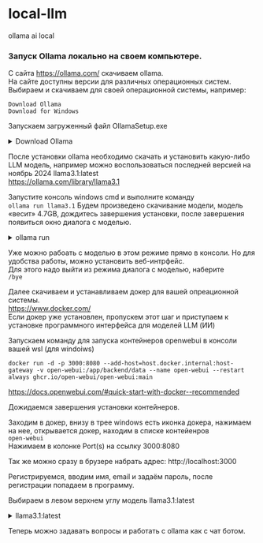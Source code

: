 # local-llm
ollama ai local

### Запуск Ollama локально на своем компьютере. 

С сайта https://ollama.com/ скачиваем ollama. \
На сайте доступны версии для различных операционных систем. \
Выбираем и скачиваем для своей операционной системы, например:
```
Download Ollama
Download for Windows
```
Запускаем загруженный файл OllamaSetup.exe

<details><summary>Download Ollama</summary>
<p>

![2024-11-14_16-20-15](https://github.com/user-attachments/assets/8ae244ca-cbcc-4f16-b8ba-6ea285c78383)

</p>
</details>

После установки ollama необходимо скачать и установить какую-либо LLM модель, например можно воспользоваться последней версией на ноябрь 2024 llama3.1:latest \
https://ollama.com/library/llama3.1 

Запустите консоль windows cmd и выполните команду \
```ollama run llama3.1``` 
Будем произведено скачивание модели, модель «весит» 4.7GB, дождитесь завершения установки, после завершения появиться окно диалога с моделью.

<details><summary>ollama run</summary>
<p>

![2024-11-14_16-42-23](https://github.com/user-attachments/assets/18ebb523-f133-4999-a048-cdcb87b1b0f6)

</p>
</details>

Уже можно рабоать с моделью в этом режиме прямо в консоли. Но для удобства работы, можно установить веб-интрфейс. \
Для этого надо выйти из режима диалога с моделью, наберите \
```/bye ```

Далее скачиваем и устанавливаем докер для вашей опреационной системы. \
https://www.docker.com/ \
Если докер уже установлен, пропускем этот шаг и приступаем к установке программного интерфейса для моделей LLM (ИИ)

Запускаем команду для запуска контейнеров openwebui в консоли вашей wsl (для windoiws)
```
docker run -d -p 3000:8080 --add-host=host.docker.internal:host-gateway -v open-webui:/app/backend/data --name open-webui --restart always ghcr.io/open-webui/open-webui:main
```
https://docs.openwebui.com/#quick-start-with-docker--recommended 

Дожидаемся завершения установки контейнеров. 

Заходим в докер, внизу в трее windows есть иконка докера, нажимаем на нее, открывается докер, находим в списке контейенров \
```open-webui``` \
Нажимаем в колонке Port(s) на ссылку 3000:8080 

Так же можно сразу в брузере набрать адрес: http://localhost:3000 

Регистрируемся, вводим имя, email и задаём пароль, после регистрации попадаем в программу.

Выбираем в левом верхнем углу модель llama3.1:latest

<details><summary>llama3.1:latest</summary>
<p>

![2024-11-14_11-56-31](https://github.com/user-attachments/assets/9ddeb16a-7f5b-40b2-9dab-c1d9dc3756e7)


</p>
</details> 

Теперь можно задавать вопросы и работать с ollama как с чат ботом.
